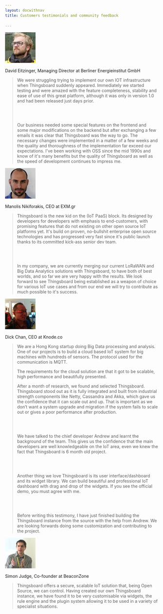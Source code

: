 ```yaml
---
layout: docwithnav
title: Customers testimonials and community feedback

---
```


<div class="feedback-item">
    <div class="feedback-logo-container">
        <img class="feedback-logo" src="/images/feedbacks/logo0.jpg"/>
    </div>
    <div class="feedback-content">
        <p class="author">David Eitzinger, Managing Director at Berliner Energieinstitut GmbH</p>
        <blockquote>
            <p>We were struggling trying to implement our own IOT infrastructure when
                Thingsboard suddenly appeared. Immediately we started testing and were
                amazed with the feature completeness, stability and ease of use of this
                great platform, although it was only in version 1.0 and had been
                released just days prior.</p>
            <br/><br/>
            <p>Our business needed some special features on the frontend and some major
                modifications on the backend but after exchanging a few emails it was
                clear that Thingsboard was the way to go. The necessary changes were
                implemented in a matter of a few weeks and the quality and thoroughness
                of the implementation far exceed our expectations. I've been working
                with OSS since the mid 1990s and know of it's many benefits but the
                quality of Thingsboard as well as the speed of development continues to
                impress me.</p>
        </blockquote>
    </div>
</div>
<div class="feedback-item">
    <div class="feedback-logo-container">
        <img class="feedback-logo" src="/images/feedbacks/logo3.jpg"/>
    </div>
    <div class="feedback-content">
        <p class="author">Manolis Nikiforakis, CEO at EXM.gr</p>
        <blockquote>
            <p>Thingsboard is the new kid on the (IoT PaaS) block. Its designed by developers for developers
                with emphasis to end-customers, with promising features that do not existing on other open source
                IoT platforms yet. It's build on proven, no-bullshit enterprise open source technologies and has
                progressed very fast since it's public launch thanks to its committed kick-ass senior dev team.</p>
            <br/><br/>
            <p>In my company, we are currently merging our current LoRaWAN and Big Data Analytics solutions
                with Thingsboard, to have both of best worlds, and so far we are very happy with the results.
                We look forward to see Thingsboard being established as a weapon of choice for various IoT use cases
                and from our end we will try to contribute as much possible to it's success.</p>
        </blockquote>
    </div>
</div>
<div class="feedback-item">
    <div class="feedback-logo-container">
        <img class="feedback-logo" src="/images/feedbacks/logo2.jpg"/>
    </div>
    <div class="feedback-content">
        <p class="author">Dick Chan, CEO at Knode.co</p>
        <blockquote>
            <p>We are a Hong Kong startup doing Big Data processing and analysis. One of our projects is to build a cloud based IoT system 
                for big machines with hundreds of sensors. The protocol used for the communication is MQTT.</p>
            <p>The requirements for the cloud solution are that it got to be scalable, high performance and beautifully presented.</p>    
            <p>After a month of research, we found and selected Thingsboard. Thingsboard stood out as it is fully integrated and
                built from industrial strength components like Netty, Cassandra and Akka, which gave us the confidence that it can
                scale out and up. That is important as we don’t want a system upgrade and migration if the system fails to scale out
                or gives a poor performance after production.</p>
            <br/><br/>
            <p>We have talked to the chief developer Andrew and learnt the background of the team. This gives us the confidence that 
               the main developers are well knowledgeable on the IoT area, even we knew the fact that Thingsboard is 6 month old project.</p>
            <br/><br/>
            <p>Another thing we love Thingsboard is its user interface/dashboard and its widget library. We can build beautiful and
                professional IoT dashboard with drag and drop of the widgets. If you see the official demo, you must agree with me.</p>
            <br/><br/>
            <p>Before writing this testimony, I have just finished building the Thingsboard instance from the source with the help from Andrew. 
                We are looking forwards doing some customization and contributing to the project.</p>    
        </blockquote>
    </div>
</div>
<div class="feedback-item">
    <div class="feedback-logo-container">
        <img class="feedback-logo" src="/images/feedbacks/logo1.jpg"/>
    </div>
    <div class="feedback-content">
        <p class="author">Simon Judge, Co-founder at BeaconZone</p>
        <blockquote>
            <p>Thingsboard offers a secure, scalable IoT solution that, being Open Source, we can control.
                Having created our own Thingsboard instance, we have found it to be very customisable via widgets,
                the rule engine and the plugin system allowing it to be used in a variety of specialist situations.</p>
        </blockquote>
    </div>
</div>